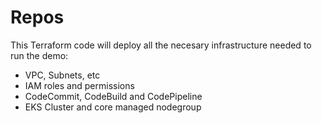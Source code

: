 # Repos

This Terraform code will deploy all the necesary infrastructure needed to run the demo:

- VPC, Subnets, etc
- IAM roles and permissions
- CodeCommit, CodeBuild and CodePipeline
- EKS Cluster and core managed nodegroup
